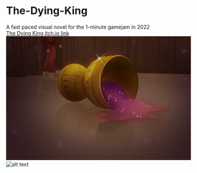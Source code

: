 # The-Dying-King
A fast paced visual novel for the 1-minute gamejam in 2022  
[The Dying King itch.io link](https://potbelly.itch.io/the-dying-king)
![alt text](https://github.com/Dhicci/The-Dying-King/blob/main/final_splash_screen.png)
![alt text](https://img.itch.zone/aW1hZ2UvMTQyNTQ1NS84MzA3Mzg0LnBuZw==/original/9oF4yZ.png)
